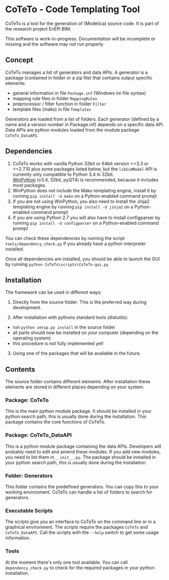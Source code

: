 
CoTeTo - Code Templating Tool
=============================

CoTeTo is a tool for the generation of (Modelica) source  code.
It is part of the research project EnEff-BIM.

This software is work-in-progress.
Documentation will be incomplete or missing and the software may not run properly.

Concept
-------
CoTeTo manages a list of generators and data APIs.
A generator is a package (contained in folder or a zip file) that contains output specific elements:

- general information in file `Package.inf` (Windows ini-file syntax)
- mapping rule files in folder `MappingRules`
- preprocessor / filter function in folder `Filter`
- template files (mako) in file `Templates`

Generators are loaded from a list of folders.
Each generator (defined by a name and a version number in Package.inf) depends on a specific data API.
Data APIs are python modules loaded from the module package `CoTeTo_DataAPI`.

Dependencies
------------
1. CoTeTo works with vanilla Python 32bit or 64bit version >=3.3 or >=2.7.10 plus some packages listed below,
but the `libSimModel` API is currently only compatible to Python 3.4 in 32bit.  
[WinPython](http://winpython.github.io/) (v3.4, 32bit, pyQT4) is recommended,
because it includes most packages.
3. WinPython does not include the Mako templating engine,
install it by running `pip install -U mako` on a Python-enabled command prompt
4. If you are not using WinPython, you also need to install the Jinja2 templating engine by running `pip install -U jinja2` on a Python-enabled command prompt
5. If you are using Python 2.7 you will also have to install configparser by running `pip install -U configparser` on a Python-enabled command prompt

You can check these dependencies by running the script
`tools/dependency_check.py` if you already have a python interpreter installed.

Once all dependencies are installed,
you should be able to launch the GUI by running `python CoTeTo\scripts\CoTeTo-gui.py`

Installation
------------
The framework can be used in different ways:

1. Directly from the source folder:
This is the preferred way during development.

2. After installation with pythons standard tools (distutils):
  * run `python setup.py install` in the source folder
  * all parts should now be installed on your computer (depending on the
    operating system)
  * this procedure is not fully implemented yet!

3. Using one of the packages that will be available in the future.

Contents
--------
The source folder contains different elements. After installation these elements
are stored in different places depending on your system.

### Package: CoTeTo
This is the main python module package. It should be installed in your python
search path, this is usually done during the installation. This package contains
the core functions of CoTeTo.

### Package: CoTeTo_DataAPI
This is a python module package containing the data APIs. Developers will
probably need to edit and amend these modules. If you add new modules, you need
to list them in `__init__.py`. The package should be installed
in your python search path, this is usually done during the installation.

### Folder: Generators
This folder contains the predefined generators. You can copy this to your
working environment. CoTeTo can handle a list of folders to search for
generators.

### Executable Scripts
The scripts give you an interface to CoTeTo on the command line or in a graphical
environment. The scripts require the packages `CoTeTo` and `CoTeTo_DataAPI`. Call
the scripts with the `--help` switch to get some usage information.

### Tools
At the moment there's only one tool available. You can call
`dependency_check.py` to check for the required packages in your python
installation.
